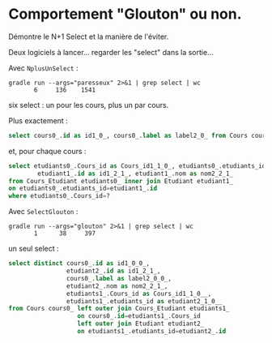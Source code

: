 # Comportement "Glouton" ou non.

Démontre le N+1 Select et la manière de l'éviter.

Deux logiciels à lancer... regarder les "select" dans la sortie...

Avec `NplusUnSelect` :

~~~~~shell
gradle run --args="paresseux" 2>&1 | grep select | wc
       6     136    1541
~~~~~
six select : un pour les cours, plus un par cours.

Plus exactement :
~~~~~sql
select cours0_.id as id1_0_, cours0_.label as label2_0_ from Cours cours0_
~~~~~

et, pour chaque cours :
~~~~~sql
select etudiants0_.Cours_id as Cours_id1_1_0_, etudiants0_.etudiants_id as etudiant2_1_0_, 
        etudiant1_.id as id1_2_1_, etudiant1_.nom as nom2_2_1_ 
from Cours_Etudiant etudiants0_ inner join Etudiant etudiant1_ 
on etudiants0_.etudiants_id=etudiant1_.id 
where etudiants0_.Cours_id=?
~~~~~

Avec `SelectGlouton` :

~~~~~shell
gradle run --args="glouton" 2>&1 | grep select | wc
       1      38     397
~~~~~
un seul select :
~~~~~sql
select distinct cours0_.id as id1_0_0_, 
                etudiant2_.id as id1_2_1_, 
                cours0_.label as label2_0_0_,
                etudiant2_.nom as nom2_2_1_,
                etudiants1_.Cours_id as Cours_id1_1_0__, 
                etudiants1_.etudiants_id as etudiant2_1_0__ 
from Cours cours0_ left outer join Cours_Etudiant etudiants1_ 
                   on cours0_.id=etudiants1_.Cours_id 
                   left outer join Etudiant etudiant2_ 
                   on etudiants1_.etudiants_id=etudiant2_.id
~~~~~
